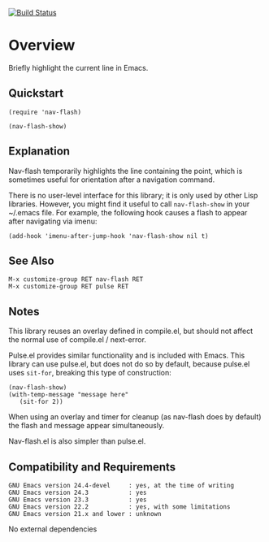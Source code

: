 [![Build Status](https://secure.travis-ci.org/rolandwalker/nav-flash.png?branch=master)](http://travis-ci.org/rolandwalker/nav-flash)

Overview
========

Briefly highlight the current line in Emacs.

Quickstart
----------

```elisp
(require 'nav-flash)
 
(nav-flash-show)
```

Explanation
-----------

Nav-flash temporarily highlights the line containing the point,
which is sometimes useful for orientation after a navigation command.

There is no user-level interface for this library; it is only used
by other Lisp libraries.  However, you might find it useful to call
`nav-flash-show` in your ~/.emacs file.  For example, the following
hook causes a flash to appear after navigating via imenu:

```elisp
(add-hook 'imenu-after-jump-hook 'nav-flash-show nil t)
```

See Also
--------

	M-x customize-group RET nav-flash RET
	M-x customize-group RET pulse RET

Notes
-----

This library reuses an overlay defined in compile.el, but should
not affect the normal use of compile.el / next-error.

Pulse.el provides similar functionality and is included with
Emacs.  This library can use pulse.el, but does not do so by
default, because pulse.el uses `sit-for`, breaking this type
of construction:

```elisp
(nav-flash-show)
(with-temp-message "message here"
   (sit-for 2))
```

When using an overlay and timer for cleanup (as nav-flash does
by default) the flash and message appear simultaneously.

Nav-flash.el is also simpler than pulse.el.

Compatibility and Requirements
------------------------------

	GNU Emacs version 24.4-devel     : yes, at the time of writing
	GNU Emacs version 24.3           : yes
	GNU Emacs version 23.3           : yes
	GNU Emacs version 22.2           : yes, with some limitations
	GNU Emacs version 21.x and lower : unknown

No external dependencies
